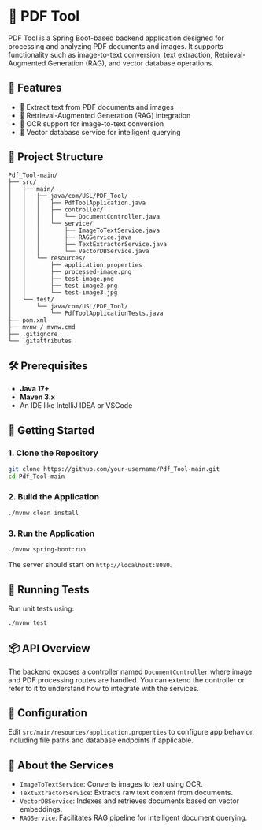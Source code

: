 
# 📄 PDF Tool

PDF Tool is a Spring Boot-based backend application designed for processing and analyzing PDF documents and images. It supports functionality such as image-to-text conversion, text extraction, Retrieval-Augmented Generation (RAG), and vector database operations.

## 🚀 Features

- 📄 Extract text from PDF documents and images
- 🧠 Retrieval-Augmented Generation (RAG) integration
- 🧾 OCR support for image-to-text conversion
- 🧠 Vector database service for intelligent querying

## 📁 Project Structure

```
Pdf_Tool-main/
├── src/
│   ├── main/
│   │   ├── java/com/USL/PDF_Tool/
│   │   │   ├── PdfToolApplication.java
│   │   │   ├── controller/
│   │   │   │   └── DocumentController.java
│   │   │   └── service/
│   │   │       ├── ImageToTextService.java
│   │   │       ├── RAGService.java
│   │   │       ├── TextExtractorService.java
│   │   │       └── VectorDBService.java
│   │   └── resources/
│   │       ├── application.properties
│   │       ├── processed-image.png
│   │       ├── test-image.png
│   │       ├── test-image2.png
│   │       └── test-image3.jpg
│   └── test/
│       └── java/com/USL/PDF_Tool/
│           └── PdfToolApplicationTests.java
├── pom.xml
├── mvnw / mvnw.cmd
├── .gitignore
└── .gitattributes
```

## 🛠️ Prerequisites

- **Java 17+**
- **Maven 3.x**
- An IDE like IntelliJ IDEA or VSCode

## 🧪 Getting Started

### 1. Clone the Repository

```bash
git clone https://github.com/your-username/Pdf_Tool-main.git
cd Pdf_Tool-main
```

### 2. Build the Application

```bash
./mvnw clean install
```

### 3. Run the Application

```bash
./mvnw spring-boot:run
```

The server should start on `http://localhost:8080`.

## 🔬 Running Tests

Run unit tests using:

```bash
./mvnw test
```

## 📦 API Overview

The backend exposes a controller named `DocumentController` where image and PDF processing routes are handled. You can extend the controller or refer to it to understand how to integrate with the services.

## 📂 Configuration

Edit `src/main/resources/application.properties` to configure app behavior, including file paths and database endpoints if applicable.

## 🧠 About the Services

- `ImageToTextService`: Converts images to text using OCR.
- `TextExtractorService`: Extracts raw text content from documents.
- `VectorDBService`: Indexes and retrieves documents based on vector embeddings.
- `RAGService`: Facilitates RAG pipeline for intelligent document querying.

